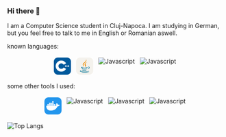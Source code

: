 ### Hi there 👋


I am a Computer Science student in Cluj-Napoca. I am studying in German, but you feel free to talk to me in English or Romanian aswell.

known languages:
<p align="center">
<img src="https://github.com/tandpfun/skill-icons/blob/main/icons/CPP.svg" alt="CPP" height="40" style="vertical-align:top; margin:4px">
<img src="https://github.com/tandpfun/skill-icons/blob/main/icons/Java-Light.svg" alt="Java" height="40" style="vertical-align:top; margin:4px">
<img src="" alt="Javascript" height="40" style="vertical-align:top; margin:4px">
<img src="" alt="Javascript" height="40" style="vertical-align:top; margin:4px">
</p>

some other tools I used:
<p align="center">
<img src="https://github.com/tandpfun/skill-icons/blob/main/icons/Docker.svg" alt="Docker" height="40" style="vertical-align:top; margin:4px">
<img src="" alt="Javascript" height="40" style="vertical-align:top; margin:4px">
<img src="" alt="Javascript" height="40" style="vertical-align:top; margin:4px">
<img src="" alt="Javascript" height="40" style="vertical-align:top; margin:4px">
</p>

![Top Langs](https://github-readme-stats.vercel.app/api/top-langs/?username=ana-says-hi&theme=tokyonight)

<!--
**ana-says-hi/ana-says-hi** is a ✨ _special_ ✨ repository because its `README.md` (this file) appears on your GitHub profile.

Here are some ideas to get you started:

- 🔭 I’m currently working on ...
- 🌱 I’m currently learning ...
- 👯 I’m looking to collaborate on ...
- 🤔 I’m looking for help with ...
- 💬 Ask me about ...
- 📫 How to reach me: ...
- 😄 Pronouns: ...
- ⚡ Fun fact: ...
-->
